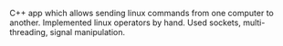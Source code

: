 C++ app which allows sending linux commands from one computer to another. Implemented linux operators by hand. Used sockets, multi-threading, signal manipulation.
